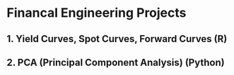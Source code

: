 # Financal Engineering Projects
## 1. Yield Curves, Spot Curves, Forward Curves (R)
## 2. PCA (Principal Component Analysis) (Python)
